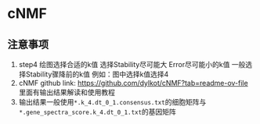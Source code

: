 # cNMF  
## 注意事项
1. step4 绘图选择合适的k值 选择Stability尽可能大 Error尽可能小的k值 一般选择Stability骤降前的k值 例如：图中选择k值选择4  
2. cNMF github link: https://github.com/dylkot/cNMF?tab=readme-ov-file  里面有输出结果解读和使用教程
3. 输出结果一般使用`*.k_4.dt_0_1.consensus.txt`的细胞矩阵与`*.gene_spectra_score.k_4.dt_0_1.txt`的基因矩阵
